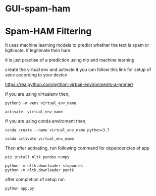 # GUI-spam-ham
# Spam-HAM Filtering
It uses machine learning models to predict whether the text is spam or ligitimate. if legitimate then ham

it is just practise of a prediction using nlp and machine learning

create the virtual env and activate it
you can follow this link for setup of venv according to your device

https://realpython.com/python-virtual-environments-a-primer/

if you are using virtualenv then,

  	python3 -m venv virtual_env_name

  	activate  virtual_env_name
	
If you are using conda enviroment then,

  	conda create --name virtual_env_name python=3.7

  	conda activate virtual_env_name
	
Then after activating, run following command for dependencies of app

 	pip install nltk pandas numpy 

	python -m nltk.downloader stopwords
	python -m nltk.downloader puntk
 
after completion of setup run

	python app.py
